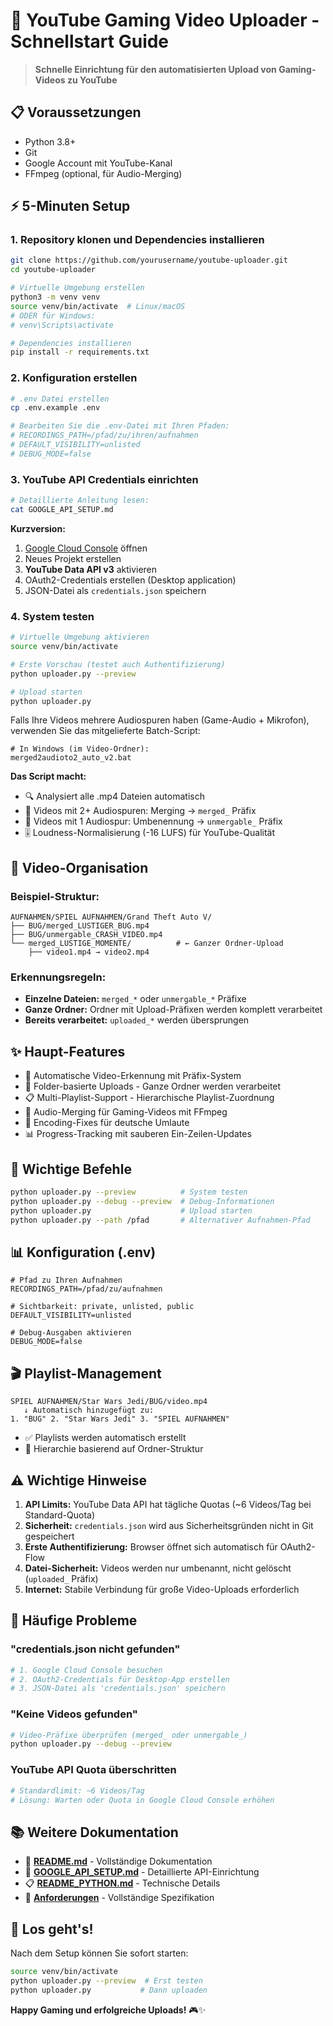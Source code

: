 # 🚀 YouTube Gaming Video Uploader - Schnellstart Guide

> **Schnelle Einrichtung für den automatisierten Upload von Gaming-Videos zu YouTube**

## 📋 Voraussetzungen

- Python 3.8+
- Git
- Google Account mit YouTube-Kanal
- FFmpeg (optional, für Audio-Merging)

## ⚡ 5-Minuten Setup

### 1. Repository klonen und Dependencies installieren
```bash
git clone https://github.com/yourusername/youtube-uploader.git
cd youtube-uploader

# Virtuelle Umgebung erstellen
python3 -m venv venv
source venv/bin/activate  # Linux/macOS
# ODER für Windows:
# venv\Scripts\activate

# Dependencies installieren
pip install -r requirements.txt
```

### 2. Konfiguration erstellen
```bash
# .env Datei erstellen
cp .env.example .env

# Bearbeiten Sie die .env-Datei mit Ihren Pfaden:
# RECORDINGS_PATH=/pfad/zu/ihren/aufnahmen
# DEFAULT_VISIBILITY=unlisted
# DEBUG_MODE=false
```

### 3. YouTube API Credentials einrichten
```bash
# Detaillierte Anleitung lesen:
cat GOOGLE_API_SETUP.md
```

**Kurzversion:**
1. [Google Cloud Console](https://console.cloud.google.com/) öffnen
2. Neues Projekt erstellen
3. **YouTube Data API v3** aktivieren
4. OAuth2-Credentials erstellen (Desktop application)
5. JSON-Datei als `credentials.json` speichern

### 4. System testen
```bash
# Virtuelle Umgebung aktivieren
source venv/bin/activate

# Erste Vorschau (testet auch Authentifizierung)
python uploader.py --preview

# Upload starten
python uploader.py
```

Falls Ihre Videos mehrere Audiospuren haben (Game-Audio + Mikrofon), verwenden Sie das mitgelieferte Batch-Script:

```batch
# In Windows (im Video-Ordner):
merged2audioto2_auto_v2.bat
```

**Das Script macht:**
- 🔍 Analysiert alle .mp4 Dateien automatisch  
- 🎵 Videos mit 2+ Audiospuren: Merging → `merged_` Präfix
- 📝 Videos mit 1 Audiospur: Umbenennung → `unmergable_` Präfix
- 🎚️ Loudness-Normalisierung (-16 LUFS) für YouTube-Qualität

## 📁 Video-Organisation

### Beispiel-Struktur:
```
AUFNAHMEN/SPIEL AUFNAHMEN/Grand Theft Auto V/
├── BUG/merged_LUSTIGER_BUG.mp4
├── BUG/unmergable_CRASH_VIDEO.mp4  
└── merged_LUSTIGE_MOMENTE/          # ← Ganzer Ordner-Upload
    ├── video1.mp4 → video2.mp4
```

### Erkennungsregeln:
- **Einzelne Dateien:** `merged_*` oder `unmergable_*` Präfixe
- **Ganze Ordner:** Ordner mit Upload-Präfixen werden komplett verarbeitet
- **Bereits verarbeitet:** `uploaded_*` werden übersprungen

## ✨ Haupt-Features

- 🎯 Automatische Video-Erkennung mit Präfix-System
- 📁 Folder-basierte Uploads - Ganze Ordner werden verarbeitet  
- 📋 Multi-Playlist-Support - Hierarchische Playlist-Zuordnung
- 🎵 Audio-Merging für Gaming-Videos mit FFmpeg
- 🔧 Encoding-Fixes für deutsche Umlaute
- 📊 Progress-Tracking mit sauberen Ein-Zeilen-Updates

## 🔧 Wichtige Befehle

```bash
python uploader.py --preview          # System testen
python uploader.py --debug --preview  # Debug-Informationen  
python uploader.py                    # Upload starten
python uploader.py --path /pfad       # Alternativer Aufnahmen-Pfad
```

## 📊 Konfiguration (.env)

```env
# Pfad zu Ihren Aufnahmen
RECORDINGS_PATH=/pfad/zu/aufnahmen

# Sichtbarkeit: private, unlisted, public
DEFAULT_VISIBILITY=unlisted

# Debug-Ausgaben aktivieren
DEBUG_MODE=false
```

## 🎬 Playlist-Management

```
SPIEL AUFNAHMEN/Star Wars Jedi/BUG/video.mp4
   ↓ Automatisch hinzugefügt zu:
1. "BUG" 2. "Star Wars Jedi" 3. "SPIEL AUFNAHMEN"
```

- ✅ Playlists werden automatisch erstellt
- 🎯 Hierarchie basierend auf Ordner-Struktur

## ⚠️ Wichtige Hinweise

1. **API Limits:** YouTube Data API hat tägliche Quotas (~6 Videos/Tag bei Standard-Quota)
2. **Sicherheit:** `credentials.json` wird aus Sicherheitsgründen nicht in Git gespeichert
3. **Erste Authentifizierung:** Browser öffnet sich automatisch für OAuth2-Flow
4. **Datei-Sicherheit:** Videos werden nur umbenannt, nicht gelöscht (`uploaded_` Präfix)
5. **Internet:** Stabile Verbindung für große Video-Uploads erforderlich

## 🐛 Häufige Probleme

### "credentials.json nicht gefunden"
```bash
# 1. Google Cloud Console besuchen
# 2. OAuth2-Credentials für Desktop-App erstellen
# 3. JSON-Datei als 'credentials.json' speichern
```

### "Keine Videos gefunden"
```bash
# Video-Präfixe überprüfen (merged_ oder unmergable_)
python uploader.py --debug --preview
```

### YouTube API Quota überschritten
```bash
# Standardlimit: ~6 Videos/Tag
# Lösung: Warten oder Quota in Google Cloud Console erhöhen
```

## 📚 Weitere Dokumentation

- 📖 **[README.md](README.md)** - Vollständige Dokumentation
- 🔧 **[GOOGLE_API_SETUP.md](GOOGLE_API_SETUP.md)** - Detaillierte API-Einrichtung
- 📋 **[README_PYTHON.md](README_PYTHON.md)** - Technische Details
- 📝 **[Anforderungen](.github/instructions/uploader.instructions.md)** - Vollständige Spezifikation

## 🎉 Los geht's!

Nach dem Setup können Sie sofort starten:

```bash
source venv/bin/activate
python uploader.py --preview  # Erst testen
python uploader.py           # Dann uploaden
```

**Happy Gaming und erfolgreiche Uploads!** 🎮✨
